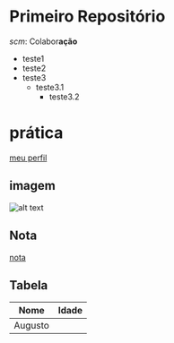 # Primeiro Repositório

*scm*: Colabor**ação**

 - teste1
 - teste2
 - teste3
   - teste3.1
     - teste3.2

# prática
[meu perfil](https://github.com/gutowink/)

## imagem

![alt text](image.png)

## Nota

[nota](2024-03-21/notes.md)

## Tabela

| Nome | Idade | 
|:-----:|------:|
| Augusto | | 18 |